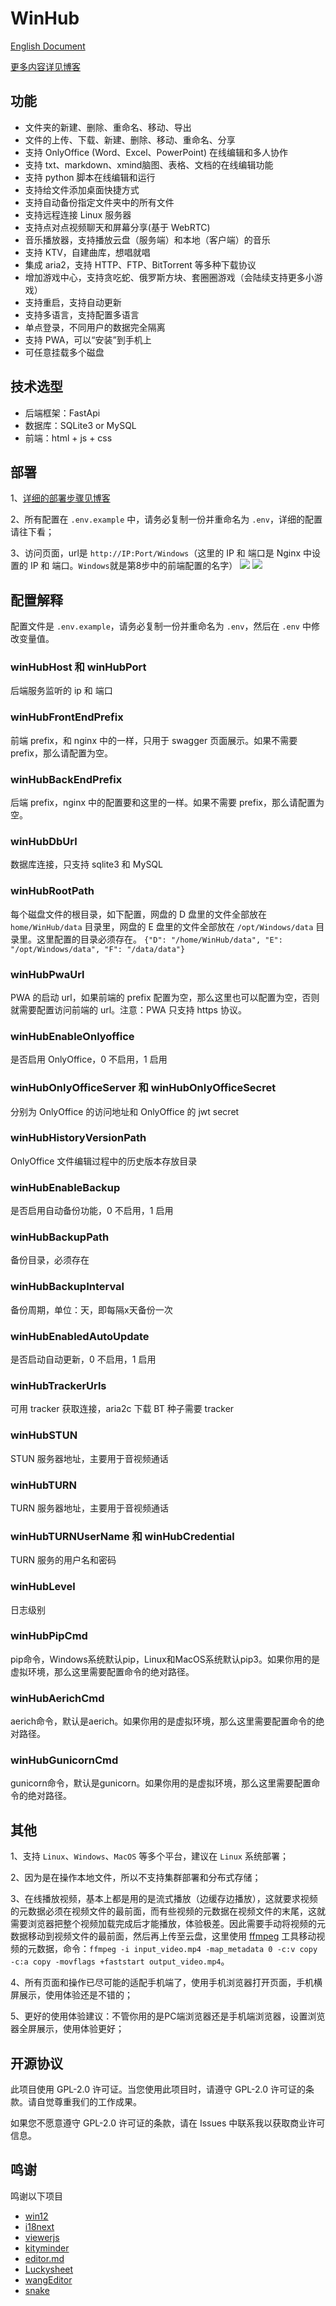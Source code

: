 # WinHub
[English Document](https://github.com/leeyoshinari/WinHub/blob/main/README.md)

[更多内容详见博客](https://blog.ihuster.top/p/940241891.html)

## 功能
- 文件夹的新建、删除、重命名、移动、导出
- 文件的上传、下载、新建、删除、移动、重命名、分享
- 支持 OnlyOffice (Word、Excel、PowerPoint) 在线编辑和多人协作
- 支持 txt、markdown、xmind脑图、表格、文档的在线编辑功能
- 支持 python 脚本在线编辑和运行
- 支持给文件添加桌面快捷方式
- 支持自动备份指定文件夹中的所有文件
- 支持远程连接 Linux 服务器
- 支持点对点视频聊天和屏幕分享(基于 WebRTC)
- 音乐播放器，支持播放云盘（服务端）和本地（客户端）的音乐
- 支持 KTV，自建曲库，想唱就唱
- 集成 aria2，支持 HTTP、FTP、BitTorrent 等多种下载协议
- 增加游戏中心，支持贪吃蛇、俄罗斯方块、套圈圈游戏（会陆续支持更多小游戏）
- 支持重启，支持自动更新
- 支持多语言，支持配置多语言
- 单点登录，不同用户的数据完全隔离
- 支持 PWA，可以“安装”到手机上
- 可任意挂载多个磁盘


## 技术选型
- 后端框架：FastApi<br>
- 数据库：SQLite3 or MySQL<br>
- 前端：html + js + css<br>

## 部署
1、[详细的部署步骤见博客](https://blog.ihuster.top/p/940241891.html#%E9%83%A8%E7%BD%B2)

2、所有配置在 `.env.example` 中，请务必复制一份并重命名为 `.env`，详细的配置请往下看；

3、访问页面，url是 `http://IP:Port/Windows`（这里的 IP 和 端口是 Nginx 中设置的 IP 和 端口。`Windows`就是第8步中的前端配置的名字）
![](https://github.com/leeyoshinari/WinHub/blob/main/web/img/pictures/login.jpg)
![](https://github.com/leeyoshinari/WinHub/blob/main/web/img/pictures/home.jpg)

## 配置解释
配置文件是 `.env.example`，请务必复制一份并重命名为 `.env`，然后在 `.env` 中修改变量值。

### winHubHost 和 winHubPort
后端服务监听的 ip 和 端口

### winHubFrontEndPrefix
前端 prefix，和 nginx 中的一样，只用于 swagger 页面展示。如果不需要 prefix，那么请配置为空。

### winHubBackEndPrefix
后端 prefix，nginx 中的配置要和这里的一样。如果不需要 prefix，那么请配置为空。

### winHubDbUrl
数据库连接，只支持 sqlite3 和 MySQL

### winHubRootPath
每个磁盘文件的根目录，如下配置，网盘的 D 盘里的文件全部放在 `home/WinHub/data` 目录里，网盘的 E 盘里的文件全部放在 `/opt/Windows/data` 目录里。这里配置的目录必须存在。
`{"D": "/home/WinHub/data", "E": "/opt/Windows/data", "F": "/data/data"}`

### winHubPwaUrl
PWA 的启动 url，如果前端的 prefix 配置为空，那么这里也可以配置为空，否则就需要配置访问前端的 url。注意：PWA 只支持 https 协议。

### winHubEnableOnlyoffice
是否启用 OnlyOffice，0 不启用，1 启用

### winHubOnlyOfficeServer 和 winHubOnlyOfficeSecret
分别为 OnlyOffice 的访问地址和 OnlyOffice 的 jwt secret

### winHubHistoryVersionPath
OnlyOffice 文件编辑过程中的历史版本存放目录

### winHubEnableBackup
是否启用自动备份功能，0 不启用，1 启用

### winHubBackupPath
备份目录，必须存在

### winHubBackupInterval
备份周期，单位：天，即每隔x天备份一次

### winHubEnabledAutoUpdate
是否启动自动更新，0 不启用，1 启用

### winHubTrackerUrls
可用 tracker 获取连接，aria2c 下载 BT 种子需要 tracker

### winHubSTUN
STUN 服务器地址，主要用于音视频通话

### winHubTURN
TURN 服务器地址，主要用于音视频通话

### winHubTURNUserName 和 winHubCredential
TURN 服务的用户名和密码

### winHubLevel
日志级别

### winHubPipCmd
pip命令，Windows系统默认pip，Linux和MacOS系统默认pip3。如果你用的是虚拟环境，那么这里需要配置命令的绝对路径。

### winHubAerichCmd
aerich命令，默认是aerich。如果你用的是虚拟环境，那么这里需要配置命令的绝对路径。

### winHubGunicornCmd
gunicorn命令，默认是gunicorn。如果你用的是虚拟环境，那么这里需要配置命令的绝对路径。

## 其他
1、支持 `Linux`、`Windows`、`MacOS` 等多个平台，建议在 `Linux` 系统部署； 

2、因为是在操作本地文件，所以不支持集群部署和分布式存储；

3、在线播放视频，基本上都是用的是流式播放（边缓存边播放），这就要求视频的元数据必须在视频文件的最前面，而有些视频的元数据在视频文件的末尾，这就需要浏览器把整个视频加载完成后才能播放，体验极差。因此需要手动将视频的元数据移动到视频文件的最前面，然后再上传至云盘，这里使用 [ffmpeg](https://github.com/BtbN/FFmpeg-Builds/releases) 工具移动视频的元数据，命令：`ffmpeg -i input_video.mp4 -map_metadata 0 -c:v copy -c:a copy -movflags +faststart output_video.mp4`。

4、所有页面和操作已尽可能的适配手机端了，使用手机浏览器打开页面，手机横屏展示，使用体验还是不错的；

5、更好的使用体验建议：不管你用的是PC端浏览器还是手机端浏览器，设置浏览器全屏展示，使用体验更好；

## 开源协议
此项目使用 GPL-2.0 许可证。当您使用此项目时，请遵守 GPL-2.0 许可证的条款。请自觉尊重我们的工作成果。

如果您不愿意遵守 GPL-2.0 许可证的条款，请在 Issues 中联系我以获取商业许可信息。

## 鸣谢
鸣谢以下项目
- [win12](https://github.com/tjy-gitnub/win12)
- [i18next](https://github.com/i18next/i18next)
- [viewerjs](https://github.com/fengyuanchen/viewerjs)
- [kityminder](https://github.com/fex-team/kityminder)
- [editor.md](https://github.com/pandao/editor.md)
- [Luckysheet](https://github.com/dream-num/Luckysheet)
- [wangEditor](https://github.com/wangeditor-team/wangEditor)
- [snake](https://github.com/SunQQQ/snake)
